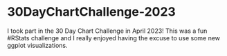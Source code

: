 # 30DayChartChallenge-2023
I took part in the 30 Day Chart Challenge in April 2023! This was a fun #RStats challenge and I really enjoyed having the excuse to use some new ggplot visualizations. 
